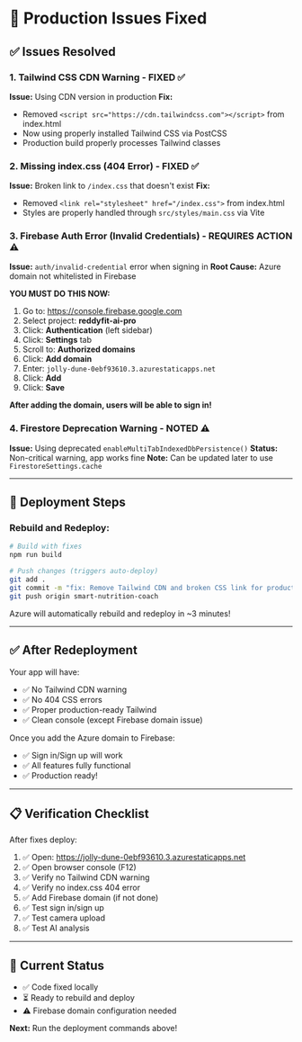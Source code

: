 # 🔧 Production Issues Fixed

## ✅ Issues Resolved

### 1. **Tailwind CSS CDN Warning** - FIXED ✅
**Issue:** Using CDN version in production
**Fix:** 
- Removed `<script src="https://cdn.tailwindcss.com"></script>` from index.html
- Now using properly installed Tailwind CSS via PostCSS
- Production build properly processes Tailwind classes

### 2. **Missing index.css (404 Error)** - FIXED ✅
**Issue:** Broken link to `/index.css` that doesn't exist
**Fix:**
- Removed `<link rel="stylesheet" href="/index.css">` from index.html
- Styles are properly handled through `src/styles/main.css` via Vite

### 3. **Firebase Auth Error (Invalid Credentials)** - REQUIRES ACTION ⚠️
**Issue:** `auth/invalid-credential` error when signing in
**Root Cause:** Azure domain not whitelisted in Firebase

**YOU MUST DO THIS NOW:**

1. Go to: https://console.firebase.google.com
2. Select project: **reddyfit-ai-pro**
3. Click: **Authentication** (left sidebar)
4. Click: **Settings** tab
5. Scroll to: **Authorized domains**
6. Click: **Add domain**
7. Enter: `jolly-dune-0ebf93610.3.azurestaticapps.net`
8. Click: **Add**
9. Click: **Save**

**After adding the domain, users will be able to sign in!**

### 4. **Firestore Deprecation Warning** - NOTED ⚠️
**Issue:** Using deprecated `enableMultiTabIndexedDbPersistence()`
**Status:** Non-critical warning, app works fine
**Note:** Can be updated later to use `FirestoreSettings.cache`

---

## 🚀 Deployment Steps

### Rebuild and Redeploy:

```bash
# Build with fixes
npm run build

# Push changes (triggers auto-deploy)
git add .
git commit -m "fix: Remove Tailwind CDN and broken CSS link for production"
git push origin smart-nutrition-coach
```

Azure will automatically rebuild and redeploy in ~3 minutes!

---

## ✅ After Redeployment

Your app will have:
- ✅ No Tailwind CDN warning
- ✅ No 404 CSS errors
- ✅ Proper production-ready Tailwind
- ✅ Clean console (except Firebase domain issue)

Once you add the Azure domain to Firebase:
- ✅ Sign in/Sign up will work
- ✅ All features fully functional
- ✅ Production ready!

---

## 📋 Verification Checklist

After fixes deploy:

1. ✅ Open: https://jolly-dune-0ebf93610.3.azurestaticapps.net
2. ✅ Open browser console (F12)
3. ✅ Verify no Tailwind CDN warning
4. ✅ Verify no index.css 404 error
5. ✅ Add Firebase domain (if not done)
6. ✅ Test sign in/sign up
7. ✅ Test camera upload
8. ✅ Test AI analysis

---

## 🎯 Current Status

- ✅ Code fixed locally
- ⏳ Ready to rebuild and deploy
- ⚠️ Firebase domain configuration needed

**Next:** Run the deployment commands above!
